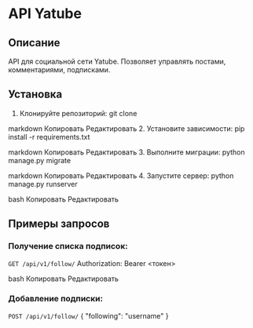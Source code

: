 # API Yatube

## Описание
API для социальной сети Yatube. Позволяет управлять постами, комментариями, подписками.

## Установка
1. Клонируйте репозиторий:
git clone <URL>

markdown
Копировать
Редактировать
2. Установите зависимости:
pip install -r requirements.txt

markdown
Копировать
Редактировать
3. Выполните миграции:
python manage.py migrate

markdown
Копировать
Редактировать
4. Запустите сервер:
python manage.py runserver

bash
Копировать
Редактировать

## Примеры запросов
### Получение списка подписок:
`GET /api/v1/follow/`
Authorization: Bearer <токен>

bash
Копировать
Редактировать

### Добавление подписки:
`POST /api/v1/follow/`
{ "following": "username" }